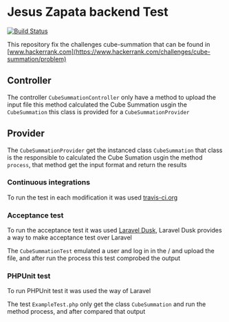 # Jesus Zapata backend Test

[![Build Status](https://travis-ci.org/JesusZapata/jesus-zapata-back.svg?branch=master)](https://travis-ci.org/JesusZapata/jesus-zapata-back)

This repository fix the challenges cube-summation that can be found in [www.hackerrank.com](https://www.hackerrank.com/challenges/cube-summation/problem)

## Controller

The controller `CubeSummationController` only have a method to upload the input file this method calculated the Cube Summation usgin the `CubeSummation` this class is provided for a `CubeSummationProvider`

## Provider

The `CubeSummationProvider` get the instanced class `CubeSummation` that class is the responsible to calculated the Cube Sumation usgin the method `process`, that method get the input format and return the results

### Continuous integrations 

To run the test in each modification it was used [travis-ci.org](https://www.travis-ci.org/)

### Acceptance test

To run the acceptance test it was used [Laravel Dusk](https://laravel.com/docs/5.5/dusk), Laravel Dusk provides a way to make acceptance test over Laravel

The `CubeSummationTest` emulated a user and log in in the / and upload the file, and after run the process this test comprobed the output

### PHPUnit test

To run PHPUnit test it was used the way of Laravel

The test `ExampleTest.php` only get the class `CubeSummation` and run the method process, and after compared that output
